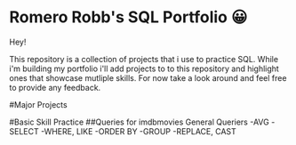 # Romero Robb's SQL Portfolio 😀
Hey!

This repository is a collection of projects that i use to practice SQL. While i'm building my portfolio i'll add projects to to this repository and highlight ones that showcase mutliple skills. For now take a look around and feel free to provide any feedback.

#Major Projects


#Basic Skill Practice
##Queries for imdbmovies
  General Queriers
    -AVG
    -SELECT
    -WHERE, LIKE
    -ORDER BY
    -GROUP
    -REPLACE, CAST
    




